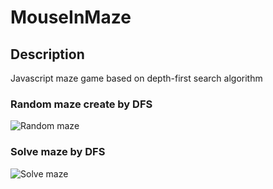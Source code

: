 # MouseInMaze

## Description
Javascript maze game based on depth-first search algorithm

### Random maze create by DFS
![Random maze](http://pic.yupoo.com/devlevelup/FG6e9rWO/medish.jpg "Random maze")

### Solve maze by DFS
![Solve maze](http://pic.yupoo.com/devlevelup/FG6e9nXC/medish.jpg "Solve maze")
